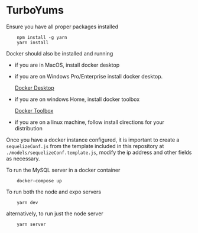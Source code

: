 # TurboYums

Ensure you have all proper packages installed

``` 
    npm install -g yarn
    yarn install
```

Docker should also be installed and running

- if you are in MacOS, install docker desktop
- if you are on Windows Pro/Enterprise install docker desktop.

    [Docker Desktop](https://www.docker.com/products/docker-desktop)
- if you are on windows Home, install docker toolbox

    [Docker Toolbox](https://docs.docker.com/toolbox/toolbox_install_windows/)

- if you are on a linux machine, follow install directions for your distribution

Once you have a docker instance configured, it is important to create a `sequelizeConf.js` from the template included in this repository at `./models/sequelizeConf.template.js`, modify the ip address and other fields as necessary.

To run the MySQL server in a docker container

```
    docker-compose up
```

To run both the node and expo servers

```
    yarn dev
```

alternatively, to run just the node server
```
    yarn server
```
